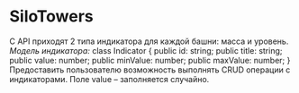 # SiloTowers

С API приходят 2 типа индикатора для каждой башни: масса и уровень.
_Модель индикатора:_
class Indicator {
     public id: string;
     public title: string;
     public value: number;
     public minValue: number;
     public maxValue: number;
}
Предоставить пользователю возможность выполнять CRUD операции с индикаторами. Поле value – заполняется случайно. 